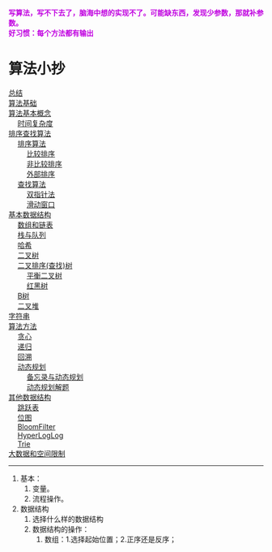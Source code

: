 

**<font color = "clime">写算法，写不下去了，脑海中想的实现不了。可能缺东西，发现少参数，那就补参数。</font>**   
**<font color = "clime">好习惯：每个方法都有输出</font>**

# 算法小抄  
[总结](/docs/function/summary.md)  
[算法基础](/docs/function/basics.md)  
[算法基本概念](/docs/function/notion.md)  
&emsp; [时间复杂度](/docs/function/TimeComplexity.md)  
[排序查找算法](/docs/function/basicAlgorithm.md)  
&emsp; [排序算法](/docs/function/sort.md)  
&emsp; &emsp; [比较排序](/docs/function/sort/compare.md)  
&emsp; &emsp; [非比较排序](/docs/function/sort/noCompare.md)  
&emsp; &emsp; [外部排序](/docs/function/sort/externalSort.md)  
&emsp; [查找算法](/docs/function/search.md)  
&emsp; &emsp; [双指针法](/docs/function/DoublePointer.md)  
&emsp; &emsp; [滑动窗口](/docs/function/SlidingWindow.md)  
[基本数据结构](/docs/function/structure/structure.md)  
&emsp; [数组和链表](/docs/function/structure/array.md)  
&emsp; [栈与队列](/docs/function/structure/stack.md)  
&emsp; [哈希](/docs/function/structure/hash.md)   
&emsp; [二叉树](/docs/function/structure/tree.md)  
&emsp; [二叉排序(查找)树](/docs/function/structure/binarySort.md)  
&emsp; &emsp; [平衡二叉树](/docs/function/structure/AVL.md)  
&emsp; &emsp; [红黑树](/docs/function/structure/redBlack.md)  
&emsp; [B树](/docs/function/structure/BTree.md)  
&emsp; [二叉堆](/docs/function/structure/binaryReactor.md)  
[字符串](/docs/function/structure/String.md)  
[算法方法](/docs/function/algorithmicIdea.md)  
&emsp; [贪心](/docs/function/Greedy.md)  
&emsp; [递归](/docs/function/recursion.md)  
&emsp; [回溯](/docs/function/recall.md)  
&emsp; [动态规划](/docs/function/dynamic.md)  
&emsp; &emsp; [备忘录与动态规划](/docs/function/MemorandumAndDynamic.md)  
&emsp; &emsp; [动态规划解题](/docs/function/DynamicSolve.md)  
[其他数据结构](/docs/function/otherStructure.md)  
&emsp; [跳跃表](/docs/function/SkipList.md)  
&emsp; [位图](/docs/function/BitMap.md)  
&emsp; [BloomFilter](/docs/function/BloomFilter.md)  
&emsp; [HyperLogLog](/docs/function/HyperLogLog.md)  
&emsp; [Trie](/docs/function/Trie.md)  
[大数据和空间限制](/docs/function/bigdata.md)  


----------------

1. 基本：
    1. 变量。
    2. 流程操作。
2. 数据结构
    1. 选择什么样的数据结构
    2. 数据结构的操作：
        1. 数组：1.选择起始位置；2.正序还是反序；
